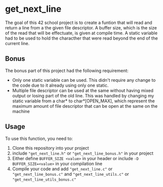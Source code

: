 # get_next_line
The goal of this 42 school project is to create a funtion that will read and return a line from a the given file descriptor. A buffer size, which is the size of the read that will be effectuate, is given at compile time. A static variable had to be used to hold the characther that were read beyond the end of the current line.
## Bonus
The bonus part of this project had the following requirement:
  - Only one static variable can be used. This didn't require any change to the code due to it already using only one static.
  - Multiple file descriptor can be used at the same without having mixed output or losing part of the old line. This was handled by changing my static variable from a char* to char*[OPEN_MAX], which represent the maximum amount of file descriptor that can be open at the same on the machine
## Usage
  To use this function, you need to:
  1. Clone this repository into your project
  2. include `"get_next_line.h"` or `"get_next_line_bonus.h"` in your project
  3. Either define `BUFFER_SIZE <value>` in your header or include `-D BUFFER_SIZE=<value>` in your compilation line
  4. Compile your code and add `"get_next_line.c"` or `"get_next_line_bonus.c"` and `"get_next_line_utils.c"` or `"get_next_line_utils_bonus.c"`
